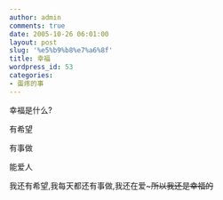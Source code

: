 ```yaml
---
author: admin
comments: true
date: 2005-10-26 06:01:00
layout: post
slug: '%e5%b9%b8%e7%a6%8f'
title: 幸福
wordpress_id: 53
categories:
- 蛋疼的事
---
```


幸福是什么?

有希望

有事做

能爱人

我还有希望,我每天都还有事做,我还在爱~~~所以我还是幸福的~~
